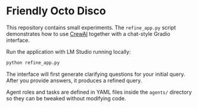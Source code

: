 # Friendly Octo Disco

This repository contains small experiments. The `refine_app.py` script demonstrates how to use [CrewAI](https://crewai.com) together with a chat-style Gradio interface.

Run the application with LM Studio running locally:

```bash
python refine_app.py
```
The interface will first generate clarifying questions for your initial query. After you provide answers, it produces a refined query.

Agent roles and tasks are defined in YAML files inside the `agents/` directory so they can be tweaked without modifying code.

